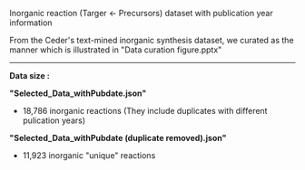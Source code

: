 Inorganic reaction (Targer <- Precursors) dataset with publication year information

From the Ceder's text-mined inorganic synthesis dataset, we curated as the manner which is illustrated in "Data curation figure.pptx"


-----------------------------------------------------
**Data size :**

**"Selected_Data_withPubdate.json"**
- 18,786 inorganic reactions (They include duplicates with different pulication years)


**"Selected_Data_withPubdate (duplicate removed).json"**
- 11,923 inorganic "unique" reactions
